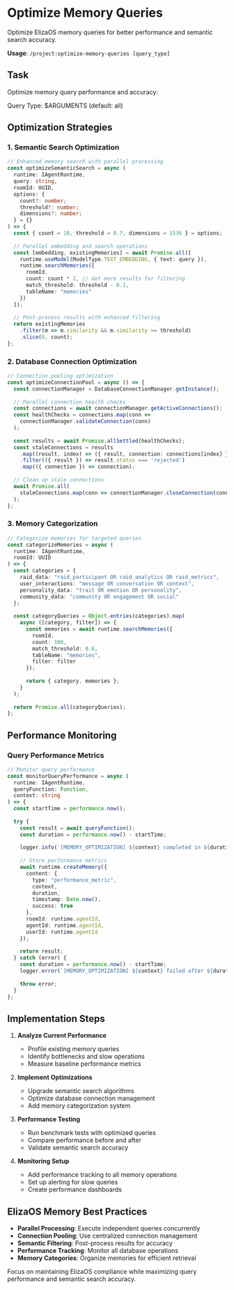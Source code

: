 # Optimize Memory Queries

Optimize ElizaOS memory queries for better performance and semantic search accuracy.

**Usage**: `/project:optimize-memory-queries [query_type]`

## Task

Optimize memory query performance and accuracy:

Query Type: $ARGUMENTS (default: all)

## Optimization Strategies

### 1. Semantic Search Optimization

```typescript
// Enhanced memory search with parallel processing
const optimizeSemanticSearch = async (
  runtime: IAgentRuntime,
  query: string,
  roomId: UUID,
  options: {
    count?: number;
    threshold?: number;
    dimensions?: number;
  } = {}
) => {
  const { count = 10, threshold = 0.7, dimensions = 1536 } = options;
  
  // Parallel embedding and search operations
  const [embedding, existingMemories] = await Promise.all([
    runtime.useModel(ModelType.TEXT_EMBEDDING, { text: query }),
    runtime.searchMemories({
      roomId,
      count: count * 2, // Get more results for filtering
      match_threshold: threshold - 0.1,
      tableName: "memories"
    })
  ]);
  
  // Post-process results with enhanced filtering
  return existingMemories
    .filter(m => m.similarity && m.similarity >= threshold)
    .slice(0, count);
};
```

### 2. Database Connection Optimization

```typescript
// Connection pooling optimization
const optimizeConnectionPool = async () => {
  const connectionManager = DatabaseConnectionManager.getInstance();
  
  // Parallel connection health checks
  const connections = await connectionManager.getActiveConnections();
  const healthChecks = connections.map(conn => 
    connectionManager.validateConnection(conn)
  );
  
  const results = await Promise.allSettled(healthChecks);
  const staleConnections = results
    .map((result, index) => ({ result, connection: connections[index] }))
    .filter(({ result }) => result.status === 'rejected')
    .map(({ connection }) => connection);
  
  // Clean up stale connections
  await Promise.all(
    staleConnections.map(conn => connectionManager.closeConnection(conn))
  );
};
```

### 3. Memory Categorization

```typescript
// Categorize memories for targeted queries
const categorizeMemories = async (
  runtime: IAgentRuntime,
  roomId: UUID
) => {
  const categories = {
    raid_data: "raid_participant OR raid_analytics OR raid_metrics",
    user_interactions: "message OR conversation OR context",
    personality_data: "trait OR emotion OR personality",
    community_data: "community OR engagement OR social"
  };
  
  const categoryQueries = Object.entries(categories).map(
    async ([category, filter]) => {
      const memories = await runtime.searchMemories({
        roomId,
        count: 100,
        match_threshold: 0.6,
        tableName: "memories",
        filter: filter
      });
      
      return { category, memories };
    }
  );
  
  return Promise.all(categoryQueries);
};
```

## Performance Monitoring

### Query Performance Metrics

```typescript
// Monitor query performance
const monitorQueryPerformance = async (
  runtime: IAgentRuntime,
  queryFunction: Function,
  context: string
) => {
  const startTime = performance.now();
  
  try {
    const result = await queryFunction();
    const duration = performance.now() - startTime;
    
    logger.info(`[MEMORY_OPTIMIZATION] ${context} completed in ${duration.toFixed(2)}ms`);
    
    // Store performance metrics
    await runtime.createMemory({
      content: {
        type: "performance_metric",
        context,
        duration,
        timestamp: Date.now(),
        success: true
      },
      roomId: runtime.agentId,
      agentId: runtime.agentId,
      userId: runtime.agentId
    });
    
    return result;
  } catch (error) {
    const duration = performance.now() - startTime;
    logger.error(`[MEMORY_OPTIMIZATION] ${context} failed after ${duration.toFixed(2)}ms:`, error);
    
    throw error;
  }
};
```

## Implementation Steps

1. **Analyze Current Performance**
   - Profile existing memory queries
   - Identify bottlenecks and slow operations
   - Measure baseline performance metrics

2. **Implement Optimizations**
   - Upgrade semantic search algorithms
   - Optimize database connection management
   - Add memory categorization system

3. **Performance Testing**
   - Run benchmark tests with optimized queries
   - Compare performance before and after
   - Validate semantic search accuracy

4. **Monitoring Setup**
   - Add performance tracking to all memory operations
   - Set up alerting for slow queries
   - Create performance dashboards

## ElizaOS Memory Best Practices

- **Parallel Processing**: Execute independent queries concurrently
- **Connection Pooling**: Use centralized connection management
- **Semantic Filtering**: Post-process results for accuracy
- **Performance Tracking**: Monitor all database operations
- **Memory Categories**: Organize memories for efficient retrieval

Focus on maintaining ElizaOS compliance while maximizing query performance and semantic search accuracy.